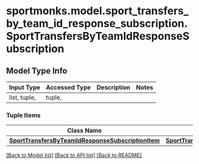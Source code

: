 # sportmonks.model.sport_transfers_by_team_id_response_subscription.SportTransfersByTeamIdResponseSubscription

## Model Type Info
Input Type | Accessed Type | Description | Notes
------------ | ------------- | ------------- | -------------
list, tuple,  | tuple,  |  | 

### Tuple Items
Class Name | Input Type | Accessed Type | Description | Notes
------------- | ------------- | ------------- | ------------- | -------------
[**SportTransfersByTeamIdResponseSubscriptionItem**](SportTransfersByTeamIdResponseSubscriptionItem.md) | [**SportTransfersByTeamIdResponseSubscriptionItem**](SportTransfersByTeamIdResponseSubscriptionItem.md) | [**SportTransfersByTeamIdResponseSubscriptionItem**](SportTransfersByTeamIdResponseSubscriptionItem.md) |  | 

[[Back to Model list]](../../README.md#documentation-for-models) [[Back to API list]](../../README.md#documentation-for-api-endpoints) [[Back to README]](../../README.md)

